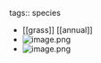 tags:: species

- [[grass]] [[annual]]
- ![image.png](../assets/image_1747916195116_0.png)
- ![image.png](../assets/image_1747916234432_0.png)